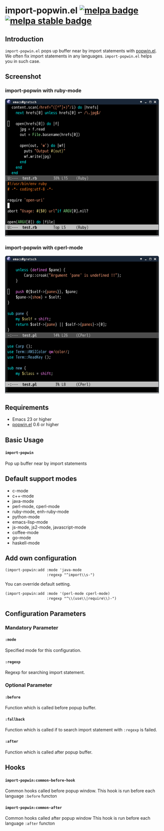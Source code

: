 # import-popwin.el [![melpa badge][melpa-badge]][melpa-link] [![melpa stable badge][melpa-stable-badge]][melpa-stable-link]

## Introduction
`import-popwin.el` pops up buffer near by import statements with [popwin.el](https://github.com/m2ym/popwin-el).
We often fix import statements in any languages. `import-popwin.el` helps you in such case.


## Screenshot

### import-popwin with ruby-mode
![import-popwin-ruby](image/import-popwin-ruby.png)

### import-popwin with cperl-mode
![import-popwin-perl](image/import-popwin-perl.png)


## Requirements

* Emacs 23 or higher
* [popwin.el](https://github.com/m2ym/popwin-el) 0.6 or higher


## Basic Usage

#### `import-popwin`

Pop up buffer near by import statements


## Default support modes

* c-mode
* c++-mode
* java-mode
* perl-mode, cperl-mode
* ruby-mode, enh-ruby-mode
* python-mode
* emacs-lisp-mode
* js-mode, js2-mode, javascript-mode
* coffee-mode
* go-mode
* haskell-mode

## Add own configuration

```elisp
(import-popwin:add :mode 'java-mode
                   :regexp "^import\\s-")
```

You can override default setting.

```elisp
(import-popwin:add :mode '(perl-mode cperl-mode)
                   :regexp "^\\(use\\|require\\)-")
```

## Configuration Parameters

### Mandatory Parameter

#### `:mode`

Specified mode for this configuration.

#### `:regexp`

Regexp for searching import statement.

### Optional Parameter

#### `:before`

Function which is called before popup buffer.

#### `:fallback`

Function which is called if to search import statement with `:regexp` is failed.

#### `:after`

Function which is called after popup buffer.


## Hooks

#### `import-popwin:common-before-hook`

Common hooks called before popup window.
This hook is run before each language `:before` functon

#### `import-popwin:common-after`

Common hooks called after popup window
This hook is run before each language `:after` functon

[melpa-link]: http://melpa.org/#/import-popwin
[melpa-stable-link]: http://stable.melpa.org/#/import-popwin
[melpa-badge]: http://melpa.org/packages/import-popwin-badge.svg
[melpa-stable-badge]: http://stable.melpa.org/packages/import-popwin-badge.svg
